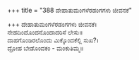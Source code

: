 +++
title = "388 ದೇಹಾತುಮಂಗಳೆರಡಂಗಗಳು ಜೀವನಕೆ"

+++
ದೇಹಾತುಮಂಗಳೆರಡಂಗಗಳು ಜೀವನಕೆ।  
ನೇಹದಿಂದೊಂದನೊಂದಾದರಿಸೆ ಲೇಸು॥  
ದಾಹಗೊಂಡಿರಲೊಂದು ಮಿಕ್ಕೊಂದಕೆಲ್ಲಿ ಸುಖ?।  
ದ್ರೋಹ ಬೇಡೊಂದಕಂ - ಮಂಕುತಿಮ್ಮ॥  
